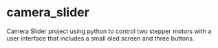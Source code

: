 # camera_slider
Camera Slider project using python to control two stepper motors with a user interface that includes a small oled screen and three buttons.
